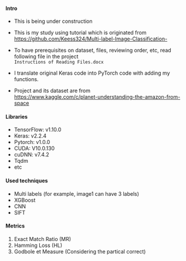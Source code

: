 
#### Intro
- This is being under construction  

- This is my study using tutorial which is originated from  
https://github.com/Keess324/Multi-label-Image-Classification-  

- To have prerequisites on dataset, files, reviewing order, etc, read following file in the project  
`Instructions of Reading Files.docx`

- I translate original Keras code into PyTorch code with adding my functions.  

- Project and its dataset are from  
https://www.kaggle.com/c/planet-understanding-the-amazon-from-space

#### Libraries
- TensorFlow: v1.10.0  
- Keras: v2.2.4  
- Pytorch: v1.0.0
- CUDA: V10.0.130  
- cuDNN: v7.4.2  
- Tqdm  
- etc

#### Used techniques
- Multi labels (for example, image1 can have 3 labels)  
- XGBoost  
- CNN  
- SIFT  

#### Metrics
1. Exact Match Ratio (MR)  
2. Hamming Loss (HL)  
3. Godbole et Measure (Considering the partical correct)  
